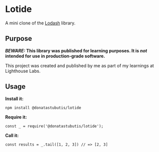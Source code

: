 # Lotide

A mini clone of the [Lodash](https://lodash.com) library.

## Purpose

**_BEWARE:_ This library was published for learning purposes. It is _not_ intended for use in production-grade software.**

This project was created and published by me as part of my learnings at Lighthouse Labs.

## Usage

**Install it:**

`npm install @donatastubutis/lotide`

**Require it:**

`const _ = require('@donatastubutis/lotide');`

**Call it:**

`const results = _.tail([1, 2, 3]) // => [2, 3]`
